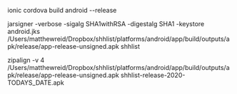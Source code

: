 ionic cordova build android --release

jarsigner -verbose -sigalg SHA1withRSA -digestalg SHA1 -keystore android.jks /Users/matthewreid/Dropbox/shhlist/platforms/android/app/build/outputs/apk/release/app-release-unsigned.apk shhlist

zipalign -v 4 /Users/matthewreid/Dropbox/shhlist/platforms/android/app/build/outputs/apk/release/app-release-unsigned.apk shhlist-release-2020-TODAYS_DATE.apk
